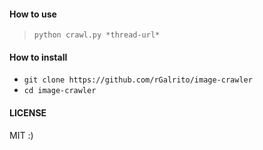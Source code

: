 #### How to use

> `python crawl.py *thread-url*`


#### How to install
- `git clone https://github.com/rGalrito/image-crawler`
- `cd image-crawler`

#### LICENSE
MIT :)
